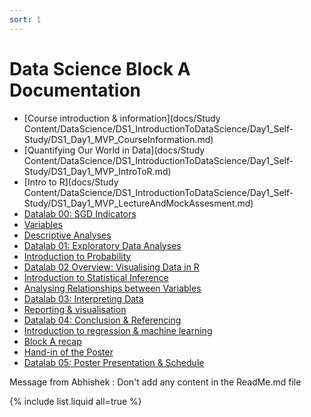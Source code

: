 ```yaml
---
sort: 1
---
```

# Data Science Block A Documentation

- [Course introduction & information](docs/Study Content/DataScience/DS1_IntroductionToDataScience/Day1_Self-Study/DS1_Day1_MVP_CourseInformation.md)
- [Quantifying Our World in Data](docs/Study Content/DataScience/DS1_IntroductionToDataScience/Day1_Self-Study/DS1_Day1_MVP_IntroToR.md)
- [Intro to R](docs/Study Content/DataScience/DS1_IntroductionToDataScience/Day1_Self-Study/DS1_Day1_MVP_LectureAndMockAssesment.md)
- [Datalab 00: SGD Indicators](https://www.buas.nl/en/games)
- [Variables](https://www.buas.nl/en/games)
- [Descriptive Analyses](https://www.buas.nl/en/games)
- [Datalab 01: Exploratory Data Analyses](https://www.buas.nl/en/games)
- [Introduction to Probability](https://www.buas.nl/en/games)
- [Datalab 02 Overview: Visualising Data in R](https://www.buas.nl/en/games)
- [Introduction to Statistical Inference](https://www.buas.nl/en/games)
- [Analysing Relationships between Variables](https://www.buas.nl/en/games)
- [Datalab 03: Interpreting Data](https://www.buas.nl/en/games)
- [Reporting & visualisation](https://www.buas.nl/en/games)
- [Datalab 04: Conclusion & Referencing](https://www.buas.nl/en/games)
- [Introduction to regression & machine learning](https://www.buas.nl/en/games)
- [Block A recap](https://www.buas.nl/en/games)
- [Hand-in of the Poster](https://www.buas.nl/en/games)
- [Datalab 05: Poster Presentation & Schedule](https://www.buas.nl/en/games)

Message from Abhishek : Don't add any content in the ReadMe.md file

{% include list.liquid all=true %}
